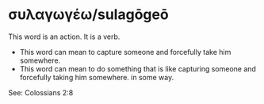 # συλαγωγέω/sulagōgeō
This word is an action. It is a verb.

* This word can mean to capture someone and forcefully take him somewhere.
* This word can mean to do something that is like capturing someone and forcefully taking him somewhere. in some way. 

See: Colossians 2:8
